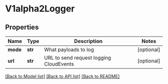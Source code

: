 # V1alpha2Logger

## Properties
Name | Type | Description | Notes
------------ | ------------- | ------------- | -------------
**mode** | **str** | What payloads to log | [optional] 
**url** | **str** | URL to send request logging CloudEvents | [optional] 

[[Back to Model list]](../README.md#documentation-for-models) [[Back to API list]](../README.md#documentation-for-api-endpoints) [[Back to README]](../README.md)


